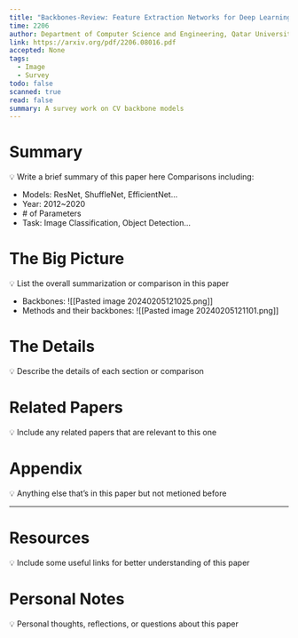 ```yaml
---
title: "Backbones-Review: Feature Extraction Networks for Deep Learning and Deep Reinforcement Learning Approaches"
time: 2206
author: Department of Computer Science and Engineering, Qatar University, Doha, Qatar
link: https://arxiv.org/pdf/2206.08016.pdf
accepted: None
tags:
  - Image
  - Survey
todo: false
scanned: true
read: false
summary: A survey work on CV backbone models
---
```

# Summary
💡 Write a brief summary of this paper here
Comparisons including:
- Models: ResNet, ShuffleNet, EfficientNet...
- Year: 2012~2020
- \# of Parameters
- Task: Image Classification, Object Detection...
# The Big Picture
💡 List the overall summarization or comparison in this paper
- Backbones:
	![[Pasted image 20240205121025.png]]
- Methods and their backbones:
	![[Pasted image 20240205121101.png]]
# The Details
💡 Describe the details of each section or comparison

# Related Papers
💡 Include any related papers that are relevant to this one

# Appendix
💡 Anything else that’s in this paper but not metioned before

---
# Resources
💡 Include some useful links for better understanding of this paper

# Personal Notes
💡 Personal thoughts, reflections, or questions about this paper